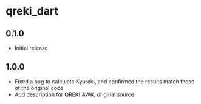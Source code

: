 # qreki_dart

## 0.1.0

- Initial release

## 1.0.0

- Fixed a bug to calculate Kyureki, and confirmed the results match those of the original code
- Add description for QREKI.AWK, original source
